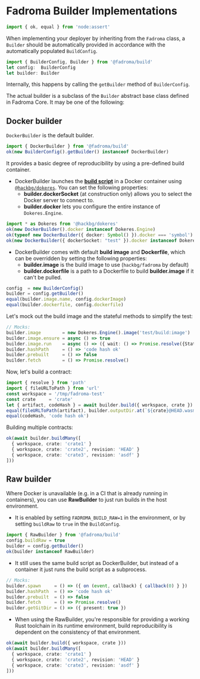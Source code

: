 # Fadroma Builder Implementations

```typescript
import { ok, equal } from 'node:assert'
```

When implementing your deployer by inheriting from the `Fadroma` class,
a `Builder` should be automatically provided in accordance with the
automatically populated `BuildConfig`.

```typescript
import { BuilderConfig, Builder } from '@fadroma/build'
let config:  BuilderConfig
let builder: Builder
```

Internally, this happens by calling the `getBuilder` method of `BuilderConfig`.

The actual builder is a subclass of the `Builder` abstract base class
defined in Fadroma Core. It may be one of the following:

## Docker builder

`DockerBuilder` is the default builder.

```typescript
import { DockerBuilder } from '@fadroma/build'
ok(new BuilderConfig().getBuilder() instanceof DockerBuilder)
```

It provides a basic degree of reproducibility by using a pre-defined build container.

  * DockerBuilder launches the [**build script**](./build.impl.mjs)
    in a Docker container using [`@hackbg/dokeres`](https://www.npmjs.com/package/@hackbg/dokeres).
    You can set the following properties:
      * **builder.dockerSocket** (at construction only) allows you to select
        the Docker server to connect to.
      * **builder.docker** lets you configure the entire instance of `Dokeres.Engine`.

```typescript
import * as Dokeres from '@hackbg/dokeres'
ok(new DockerBuilder().docker instanceof Dokeres.Engine)
ok(typeof new DockerBuilder({ docker: Symbol() }).docker === 'symbol')
ok(new DockerBuilder({ dockerSocket: "test" }).docker instanceof Dokeres.Engine)
```

  * DockerBuilder comes with default **build image** and **Dockerfile**,
    which can be overridden by setting the following properties:
    * **builder.image** is the build image to use (`hackbg/fadroma` by default)
    * **builder.dockerfile** is a path to a Dockerfile to build **builder.image** if it can't be pulled.

```typescript
config  = new BuilderConfig()
builder = config.getBuilder()
equal(builder.image.name, config.dockerImage)
equal(builder.dockerfile, config.dockerfile)
```

Let's mock out the build image and the stateful methods to simplify the test:

```typescript
// Mocks:
builder.image        = new Dokeres.Engine().image('test/build:image')
builder.image.ensure = async () => true
builder.image.run    = async () => ({ wait: () => Promise.resolve({StatusCode: 0}) })
builder.hashPath     = () => 'code hash ok'
builder.prebuilt     = () => false
builder.fetch        = () => Promise.resolve()
```

Now, let's build a contract:

```typescript
import { resolve } from 'path'
import { fileURLToPath } from 'url'
const workspace = '/tmp/fadroma-test'
const crate     = 'crate'
let { artifact, codeHash } = await builder.build({ workspace, crate })
equal(fileURLToPath(artifact), builder.outputDir.at(`${crate}@HEAD.wasm`).path)
equal(codeHash, 'code hash ok')
```

Building multiple contracts:

```typescript
ok(await builder.buildMany([
  { workspace, crate: 'crate1' }
  { workspace, crate: 'crate2', revision: 'HEAD' }
  { workspace, crate: 'crate3', revision: 'asdf' }
]))
```

## Raw builder

Where Docker is unavailable (e.g. in a CI that is already running in containers),
you can use **RawBuilder** to just run builds in the host environment.

  * It is enabled by setting `FADROMA_BUILD_RAW=1` in the environment,
    or by setting `buildRaw` to `true` in the `BuildConfig`.

```typescript
import { RawBuilder } from '@fadroma/build'
config.buildRaw = true
builder = config.getBuilder()
ok(builder instanceof RawBuilder)
```

  * It still uses the same build script as DockerBuilder, but instead of a container
    it just runs the build script as a subprocess.

```typescript
// Mocks:
builder.spawn     = () => ({ on (event, callback) { callback(0) } })
builder.hashPath  = () => 'code hash ok'
builder.prebuilt  = () => false
builder.fetch     = () => Promise.resolve()
builder.getGitDir = () => ({ present: true })
```

  * When using the RawBuilder, you're responsible for providing a working Rust toolchain
    in its runtime environment, build reproducibility is dependent on the consistency of
    that environment.

```typescript
ok(await builder.build({ workspace, crate }))
ok(await builder.buildMany([
  { workspace, crate: 'crate1' }
  { workspace, crate: 'crate2', revision: 'HEAD' }
  { workspace, crate: 'crate3', revision: 'asdf' }
]))
```
